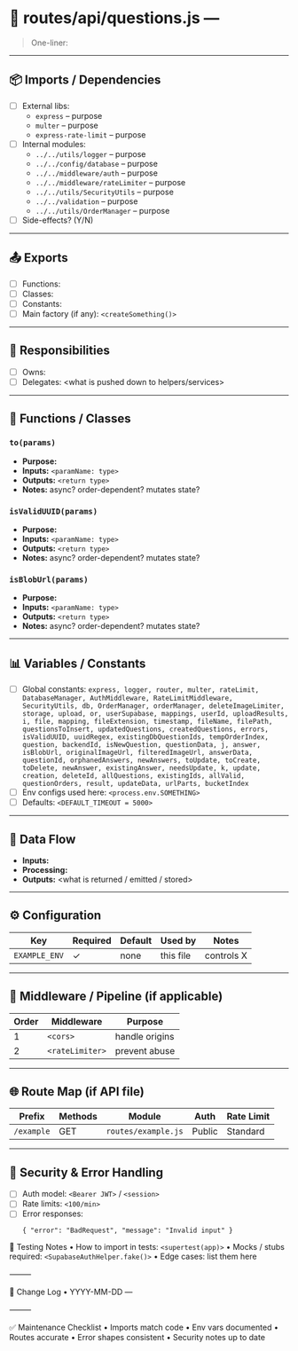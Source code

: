 # 📄 routes/api/questions.js —

> One-liner: 

---

## 📦 Imports / Dependencies
- [ ] External libs:
  - `express` – purpose
  - `multer` – purpose
  - `express-rate-limit` – purpose
- [ ] Internal modules:
  - `../../utils/logger` – purpose
  - `../../config/database` – purpose
  - `../../middleware/auth` – purpose
  - `../../middleware/rateLimiter` – purpose
  - `../../utils/SecurityUtils` – purpose
  - `../../validation` – purpose
  - `../../utils/OrderManager` – purpose
- [ ] Side-effects? (Y/N)

---

## 📤 Exports
- [ ] Functions:
- [ ] Classes:
- [ ] Constants:
- [ ] Main factory (if any): `<createSomething()>`

---

## 🧠 Responsibilities
- [ ] Owns: <what logic this file controls>
- [ ] Delegates: <what is pushed down to helpers/services>

---

## 🔧 Functions / Classes
### `to(params)`
- **Purpose:**  
- **Inputs:** `<paramName: type>`  
- **Outputs:** `<return type>`  
- **Notes:** async? order-dependent? mutates state?

### `isValidUUID(params)`
- **Purpose:**  
- **Inputs:** `<paramName: type>`  
- **Outputs:** `<return type>`  
- **Notes:** async? order-dependent? mutates state?

### `isBlobUrl(params)`
- **Purpose:**  
- **Inputs:** `<paramName: type>`  
- **Outputs:** `<return type>`  
- **Notes:** async? order-dependent? mutates state?

---

## 📊 Variables / Constants
- [ ] Global constants: `express, logger, router, multer, rateLimit, DatabaseManager, AuthMiddleware, RateLimitMiddleware, SecurityUtils, db, OrderManager, orderManager, deleteImageLimiter, storage, upload, or, userSupabase, mappings, userId, uploadResults, i, file, mapping, fileExtension, timestamp, fileName, filePath, questionsToInsert, updatedQuestions, createdQuestions, errors, isValidUUID, uuidRegex, existingDbQuestionIds, tempOrderIndex, question, backendId, isNewQuestion, questionData, j, answer, isBlobUrl, originalImageUrl, filteredImageUrl, answerData, questionId, orphanedAnswers, newAnswers, toUpdate, toCreate, toDelete, newAnswer, existingAnswer, needsUpdate, k, update, creation, deleteId, allQuestions, existingIds, allValid, questionOrders, result, updateData, urlParts, bucketIndex`
- [ ] Env configs used here: `<process.env.SOMETHING>`
- [ ] Defaults: `<DEFAULT_TIMEOUT = 5000>`

---

## 🔄 Data Flow
- **Inputs:** <where data comes from>  
- **Processing:** <transformations or logic>  
- **Outputs:** <what is returned / emitted / stored>

---

## ⚙️ Configuration
| Key | Required | Default | Used by | Notes |
|-----|----------|---------|---------|-------|
| `EXAMPLE_ENV` | ✓ | none | this file | controls X |

---

## 🧰 Middleware / Pipeline (if applicable)
| Order | Middleware | Purpose |
|-------|------------|---------|
| 1 | `<cors>` | handle origins |
| 2 | `<rateLimiter>` | prevent abuse |

---

## 🌐 Route Map (if API file)
| Prefix | Methods | Module | Auth | Rate Limit |
|--------|---------|--------|------|------------|
| `/example` | GET | `routes/example.js` | Public | Standard |

---

## 🔐 Security & Error Handling
- [ ] Auth model: `<Bearer JWT>` / `<session>`  
- [ ] Rate limits: `<100/min>`  
- [ ] Error responses:  
  ```jsonc
  { "error": "BadRequest", "message": "Invalid input" }
  ```

🧪 Testing Notes
	•	How to import in tests: `<supertest(app)>`
	•	Mocks / stubs required: `<SupabaseAuthHelper.fake()>`
	•	Edge cases: list them here

⸻

📝 Change Log
	•	YYYY-MM-DD — 

⸻

✅ Maintenance Checklist
	•	Imports match code
	•	Env vars documented
	•	Routes accurate
	•	Error shapes consistent
	•	Security notes up to date
